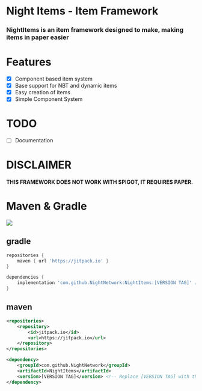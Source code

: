 # Night Items - Item Framework
### NightItems is an item framework designed to make, making items in paper easier

# Features

- [x] Component based item system
- [x] Base support for NBT and dynamic items
- [x] Easy creation of items
- [x] Simple Component System

# TODO

- [ ] Documentation


# DISCLAIMER
#### THIS FRAMEWORK DOES NOT WORK WITH SPIGOT, IT REQUIRES PAPER.

# Maven & Gradle


[![](https://jitpack.io/v/NightNetwork/NightItems.svg)](https://jitpack.io/#NightNetwork/NightItems)
## gradle
```groovy
repositories {
    maven { url 'https://jitpack.io' }
}
```

```groovy
dependencies {
    implementation 'com.github.NightNetwork:NightItems:[VERSION TAG]' // Replace [VERSION TAG] with the version tag. e.g. 0.0.6-dev
}
```

## maven
```xml
<repositories>
    <repository>
        <id>jitpack.io</id>
        <url>https://jitpack.io</url>
    </repository>
</repositories>
```

```xml
<dependency>
    <groupId>com.github.NightNetwork</groupId>
    <artifactId>NightItems</artifactId>
    <version>[VERSION TAG]</version> <!-- Replace [VERSION TAG] with the version tag. e.g. 0.0.6-dev -->
</dependency>
```
